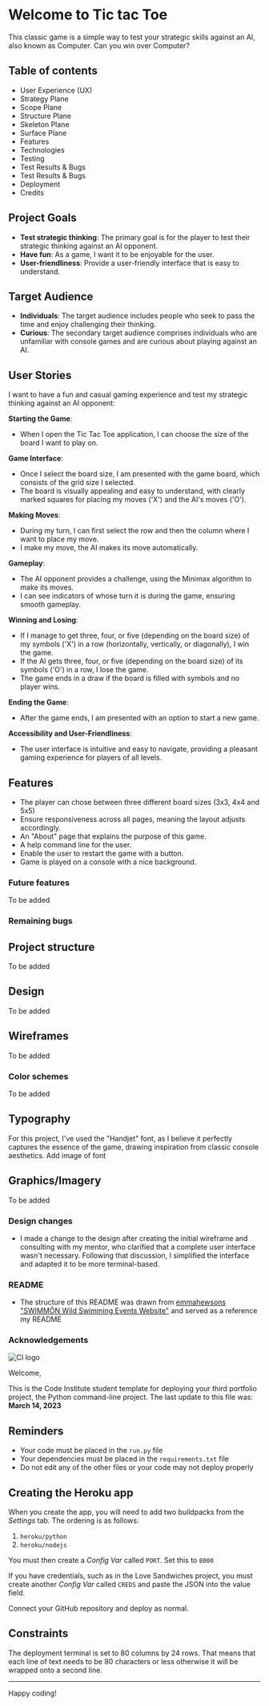 # Welcome to Tic tac Toe

This classic game is a simple way to test your strategic skills against an AI, also known as Computer. Can you win over Computer?

## Table of contents

* User Experience (UX)
* Strategy Plane
* Scope Plane
* Structure Plane
* Skeleton Plane
* Surface Plane
* Features
* Technologies
* Testing
* Test Results & Bugs
* Test Results & Bugs
* Deployment
* Credits

## Project Goals
* **Test strategic thinking**: The primary goal is for the player to test their strategic thinking against an AI opponent.
* **Have fun**: As a game, I want it to be enjoyable for the user.
* **User-friendliness**: Provide a user-friendly interface that is easy to understand.

## Target Audience
* **Individuals**: The target audience includes people who seek to pass the time and enjoy challenging their thinking.
* **Curious**: The secondary target audience comprises individuals who are unfamiliar with console games and are curious about playing against an AI.

## User Stories

I want to have a fun and casual gaming experience and test my strategic thinking against an AI opponent:

**Starting the Game**:
  * When I open the Tic Tac Toe application, I can choose the size of the board I want to play on.

**Game Interface**:
  * Once I select the board size, I am presented with the game board, which consists of the grid size I selected.
  * The board is visually appealing and easy to understand, with clearly marked squares for placing my moves ('X') and the AI's moves ('O').

**Making Moves**:
  * During my turn, I can first select the row and then the column where I want to place my move.
  * I make my move, the AI makes its move automatically.

**Gameplay**:
  * The AI opponent provides a challenge, using the Minimax algorithm to make its moves.
  * I can see indicators of whose turn it is during the game, ensuring smooth gameplay.

**Winning and Losing**:
  * If I manage to get three, four, or five (depending on the board size) of my symbols ('X') in a row (horizontally, vertically, or diagonally), I win the game.
  * If the AI gets three, four, or five (depending on the board size) of its symbols ('O') in a row, I lose the game.
  * The game ends in a draw if the board is filled with symbols and no player wins.

**Ending the Game**:
  * After the game ends, I am presented with an option to start a new game.

**Accessibility and User-Friendliness**:
  * The user interface is intuitive and easy to navigate, providing a pleasant gaming experience for players of all levels.

## Features

* The player can chose between three different board sizes (3x3, 4x4 and 5x5)
* Ensure responsiveness across all pages, meaning the layout adjusts accordingly.
* An "About" page that explains the purpose of this game.
* A help command line for the user.
* Enable the user to restart the game with a button.
* Game is played on a console with a nice background.

### Future features
To be added

### Remaining bugs

## Project structure
To be added

## Design
To be added

## Wireframes
To be added

### Color schemes
To be added

## Typography
For this project, I've used the "Handjet" font, as I believe it perfectly captures the essence of the game, drawing inspiration from classic console aesthetics.
Add image of font

## Graphics/Imagery
To be added

### Design changes
* I made a change to the design after creating the initial wireframe and consulting with my mentor, who clarified that a complete user interface wasn't necessary. Following that discussion, I simplified the interface and adapted it to be more terminal-based.

### README

* The structure of this README was drawn from [emmahewsons "SWIMMÔN Wild Swimming Events Website"](https://github.com/emmahewson/mp3-swimmon?tab=readme-ov-file#Credits) and served as a reference my README

### Acknowledgements

![CI logo](https://codeinstitute.s3.amazonaws.com/fullstack/ci_logo_small.png)

Welcome,

This is the Code Institute student template for deploying your third portfolio project, the Python command-line project. The last update to this file was: **March 14, 2023**

## Reminders

* Your code must be placed in the `run.py` file
* Your dependencies must be placed in the `requirements.txt` file
* Do not edit any of the other files or your code may not deploy properly

## Creating the Heroku app

When you create the app, you will need to add two buildpacks from the _Settings_ tab. The ordering is as follows:

1. `heroku/python`
2. `heroku/nodejs`

You must then create a _Config Var_ called `PORT`. Set this to `8000`

If you have credentials, such as in the Love Sandwiches project, you must create another _Config Var_ called `CREDS` and paste the JSON into the value field.

Connect your GitHub repository and deploy as normal.

## Constraints

The deployment terminal is set to 80 columns by 24 rows. That means that each line of text needs to be 80 characters or less otherwise it will be wrapped onto a second line.

---

Happy coding!
